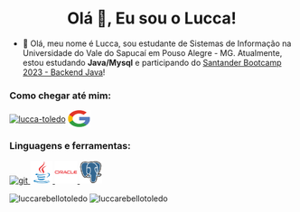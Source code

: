 <h1 align="center">Olá 👋, Eu sou o Lucca!</h1>

- 🌱 Olá, meu nome é Lucca, sou estudante de Sistemas de Informação na Universidade do Vale do Sapucaí em Pouso Alegre - MG. Atualmente, estou estudando **Java/Mysql** e participando do <a href="https://web.dio.me/track/08901bd0-0ee9-4f4f-82c5-3761f9d87864"> Santander Bootcamp 2023 - Backend Java</a>!

<h3 align="left">Como chegar até mim:</h3>
<p align="left">
<a href="https://www.linkedin.com/in/lucca-toledo/" target="blank"><img align="center" src="https://raw.githubusercontent.com/rahuldkjain/github-profile-readme-generator/master/src/images/icons/Social/linked-in-alt.svg" alt="lucca-toledo" height="30" width="40" /></a>
<a href="mailto:luccarebtoledo@gmail.com" target="blank"><img align="center" src="https://raw.githubusercontent.com/devicons/devicon/master/icons/google/google-original.svg" alt="luccarebtoledo@gmail.com" height="30" width="40" /></a>
</p>

<h3 align="left">Linguagens e ferramentas:</h3>
<p align="left"> 
  <a href="https://git-scm.com/" target="_blank" rel="noreferrer"> <img src="https://www.vectorlogo.zone/logos/git-scm/git-scm-icon.svg" alt="git" width="40" height="40"/> </a> 
  <a href="https://www.java.com" target="_blank" rel="noreferrer"> <img src="https://raw.githubusercontent.com/devicons/devicon/master/icons/java/java-original.svg" alt="java" width="40" height="40"/> </a>
  <a href="https://www.oracle.com/database/" target="_blank" rel="noreferrer"> <img src="https://raw.githubusercontent.com/devicons/devicon/master/icons/oracle/oracle-original.svg" alt="oracle" width="40" height="40"/> </a>
  <a href="https://www.postgresql.org/" target="_blank" rel="noreferrer"> <img src="https://raw.githubusercontent.com/devicons/devicon/master/icons/postgresql/postgresql-original.svg" alt="postgresql" width="40" height="40"/> </a>
  
</p>
<img align="center" src="https://github-readme-stats.vercel.app/api?username=luccarebellotoledo" alt="luccarebellotoledo"/>
<img align="center" src="https://github-readme-stats.vercel.app/api/top-langs/?username=luccarebellotoledo&layout=compact" alt="luccarebellotoledo" />
